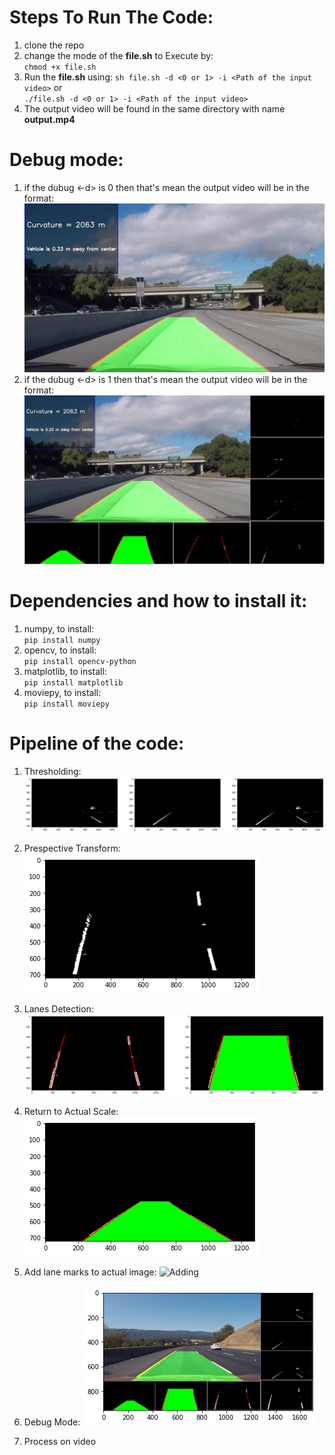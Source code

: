 # Steps To Run The Code:

1. clone the repo
2. change the mode of the **file.sh** to Execute by:  
	`chmod +x file.sh`
3. Run the **file.sh** using:
	`sh file.sh -d <0 or 1> -i <Path of the input video>` or  
	`./file.sh -d <0 or 1> -i <Path of the input video>`
4. The output video will be found in the same directory with name **output.mp4**



# Debug mode:

1. if the dubug <-d> is 0 then that's mean the output video will be in the format:
	![non-debugging mode](pic/img2.jpeg)
2. if the dubug <-d> is 1 then that's mean the output video will be in the format:
	![debugging mode](pic/img1.jpeg)
	
	
# Dependencies and how to install it:

1. numpy, to install:  
	`pip install numpy`
2. opencv, to install:  
	`pip install opencv-python`
3. matplotlib, to install:  
	`pip install matplotlib`
4. moviepy, to install:  
	`pip install moviepy`



# Pipeline of the code:  

1. Thresholding:
	![Thresholding](pic/thresh.png)
		
2. Prespective Transform:
	![Prespective-Transform](pic/PrespectiveTransform.png)
	
3. Lanes Detection:
	![Lanes-Detection](pic/LanesDetection.png)
	
4. Return to Actual Scale:
	![Return](pic/ret.png)
	
5. Add lane marks to actual image:
	![Adding](pic/add.png)
	
6. Debug Mode:
	![Debug-Mode](pic/DebugMode.png)
	
7. Process on video
